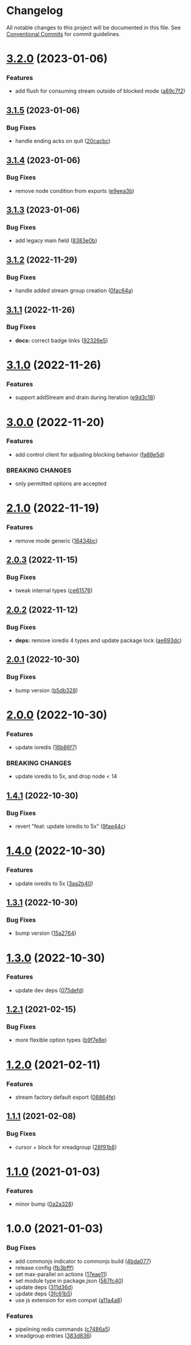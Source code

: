 # Changelog

All notable changes to this project will be documented in this file. See
[Conventional Commits](https://conventionalcommits.org) for commit guidelines.

# [3.2.0](https://github.com/calebboyd/redis-x-stream/compare/v3.1.5...v3.2.0) (2023-01-06)


### Features

* add flush for consuming stream outside of blocked mode ([a89c7f2](https://github.com/calebboyd/redis-x-stream/commit/a89c7f2a5c909e00a8ee0a0aa32c18398978ded5))

## [3.1.5](https://github.com/calebboyd/redis-x-stream/compare/v3.1.4...v3.1.5) (2023-01-06)


### Bug Fixes

* handle ending acks on quit ([20cacbc](https://github.com/calebboyd/redis-x-stream/commit/20cacbcbc8156dec561ea8df3201336ff0f72869))

## [3.1.4](https://github.com/calebboyd/redis-x-stream/compare/v3.1.3...v3.1.4) (2023-01-06)


### Bug Fixes

* remove node condition from exports ([e9eea3b](https://github.com/calebboyd/redis-x-stream/commit/e9eea3b38129c316485cdc1ec725d6895c2aa644))

## [3.1.3](https://github.com/calebboyd/redis-x-stream/compare/v3.1.2...v3.1.3) (2023-01-06)


### Bug Fixes

* add legacy main field ([8383e0b](https://github.com/calebboyd/redis-x-stream/commit/8383e0b19d764df8acf942cc6115311f352a978a))

## [3.1.2](https://github.com/calebboyd/redis-x-stream/compare/v3.1.1...v3.1.2) (2022-11-29)


### Bug Fixes

* handle added stream group creation ([0fac64a](https://github.com/calebboyd/redis-x-stream/commit/0fac64a3db0f99fcbf31027befd5ddd22bade636))

## [3.1.1](https://github.com/calebboyd/redis-x-stream/compare/v3.1.0...v3.1.1) (2022-11-26)


### Bug Fixes

* **docs:** correct badge links ([92326e5](https://github.com/calebboyd/redis-x-stream/commit/92326e54cf600dba6287117a1c547c6227c6bed1))

# [3.1.0](https://github.com/calebboyd/redis-x-stream/compare/v3.0.0...v3.1.0) (2022-11-26)


### Features

* support addStream and drain during iteration ([e9d3c18](https://github.com/calebboyd/redis-x-stream/commit/e9d3c1832e8ee90966e7f98d3f6c68bbdd9d8859))

# [3.0.0](https://github.com/calebboyd/redis-x-stream/compare/v2.1.0...v3.0.0) (2022-11-20)


### Features

* add control client for adjusting blocking behavior ([fa88e5d](https://github.com/calebboyd/redis-x-stream/commit/fa88e5dd7b3004e3cc3025a2e26ab8e370ec6514))


### BREAKING CHANGES

* only permitted options are accepted

# [2.1.0](https://github.com/calebboyd/redis-x-stream/compare/v2.0.3...v2.1.0) (2022-11-19)


### Features

* remove mode generic ([16434bc](https://github.com/calebboyd/redis-x-stream/commit/16434bcb035fa26694705e011488640db100c97d))

## [2.0.3](https://github.com/calebboyd/redis-x-stream/compare/v2.0.2...v2.0.3) (2022-11-15)


### Bug Fixes

* tweak internal types ([ce61576](https://github.com/calebboyd/redis-x-stream/commit/ce615767bbfce86a81d489d82c2b668c68f8e6a0))

## [2.0.2](https://github.com/calebboyd/redis-x-stream/compare/v2.0.1...v2.0.2) (2022-11-12)


### Bug Fixes

* **deps:** remove ioredis 4 types and update package lock ([ae693dc](https://github.com/calebboyd/redis-x-stream/commit/ae693dc7c7284eb54a3d3e921a6d216d660ae829))

## [2.0.1](https://github.com/calebboyd/redis-x-stream/compare/v2.0.0...v2.0.1) (2022-10-30)


### Bug Fixes

* bump version ([b5db328](https://github.com/calebboyd/redis-x-stream/commit/b5db328e7585865e1b570972287740ecfd7a5ca7))

# [2.0.0](https://github.com/calebboyd/redis-x-stream/compare/v1.4.1...v2.0.0) (2022-10-30)


### Features

* update ioredis ([16b86f7](https://github.com/calebboyd/redis-x-stream/commit/16b86f7e2b716dbd77b95f5fd974a85971c80d77))


### BREAKING CHANGES

* update ioredis to 5x, and drop node < 14

## [1.4.1](https://github.com/calebboyd/redis-x-stream/compare/v1.4.0...v1.4.1) (2022-10-30)


### Bug Fixes

* revert "feat: update ioredis to 5x" ([9fae44c](https://github.com/calebboyd/redis-x-stream/commit/9fae44cfe1808eae24beeffd8fed99bd9494d1d6))

# [1.4.0](https://github.com/calebboyd/redis-x-stream/compare/v1.3.1...v1.4.0) (2022-10-30)


### Features

* update ioredis to 5x ([3aa2b40](https://github.com/calebboyd/redis-x-stream/commit/3aa2b40e396661fac7600dadcbf97374260fb3d5))

## [1.3.1](https://github.com/calebboyd/redis-x-stream/compare/v1.3.0...v1.3.1) (2022-10-30)


### Bug Fixes

* bump version ([15a2764](https://github.com/calebboyd/redis-x-stream/commit/15a2764b58fb61346d6e46a9c083a8271a25e2fc))

# [1.3.0](https://github.com/calebboyd/redis-x-stream/compare/v1.2.1...v1.3.0) (2022-10-30)


### Features

* update dev deps ([075defd](https://github.com/calebboyd/redis-x-stream/commit/075defd077fc21441f97b24bb9a559710ad7d52a))

## [1.2.1](https://github.com/calebboyd/redis-x-stream/compare/v1.2.0...v1.2.1) (2021-02-15)


### Bug Fixes

* more flexible option types ([b9f7e8e](https://github.com/calebboyd/redis-x-stream/commit/b9f7e8e30e3a1c03d5b66bc1e5803dfebea31463))

# [1.2.0](https://github.com/calebboyd/redis-x-stream/compare/v1.1.1...v1.2.0) (2021-02-11)


### Features

* stream factory default export ([08864fe](https://github.com/calebboyd/redis-x-stream/commit/08864fe0601cda28af1af970afbc3393dcf435a3))

## [1.1.1](https://github.com/calebboyd/redis-x-stream/compare/v1.1.0...v1.1.1) (2021-02-08)


### Bug Fixes

* cursor + block for xreadgroup ([28f91b8](https://github.com/calebboyd/redis-x-stream/commit/28f91b88329ab953e83336e4dd8f33f53452bf84))

# [1.1.0](https://github.com/calebboyd/redis-x-stream/compare/v1.0.0...v1.1.0) (2021-01-03)


### Features

* minor bump ([0a2a328](https://github.com/calebboyd/redis-x-stream/commit/0a2a32887fe9e4f8240acc4fe7a06bfdb8b2f4be))

# 1.0.0 (2021-01-03)


### Bug Fixes

* add commonjs indicator to commonjs build ([4bda077](https://github.com/calebboyd/redis-x-stream/commit/4bda0773c41c2e1420adce67df32bb1c4af7ec16))
* release config ([fb3bfff](https://github.com/calebboyd/redis-x-stream/commit/fb3bfffa1555f0ce045e00287456da8bb2fad4e8))
* set max-parallel on actions ([17eae11](https://github.com/calebboyd/redis-x-stream/commit/17eae113161509e120f8a9881132a9bc8e879467))
* set module type in package.json ([587fc40](https://github.com/calebboyd/redis-x-stream/commit/587fc402669438401a756cea75046f6c112ebe55))
* update deps ([311d36d](https://github.com/calebboyd/redis-x-stream/commit/311d36da932be38f85045923fad43dc46c647cd0))
* update deps ([3fc61b5](https://github.com/calebboyd/redis-x-stream/commit/3fc61b5da6d369c807e29b810f869b8391beceba))
* use js extension for esm compat ([a11a4a8](https://github.com/calebboyd/redis-x-stream/commit/a11a4a824b35c48eebed33c6c037ab541cb38b6a))


### Features

* pipelining redis commands ([c7486a5](https://github.com/calebboyd/redis-x-stream/commit/c7486a510e07b6606388c25fd6ec549d18c6e179))
* xreadgroup entries ([383d836](https://github.com/calebboyd/redis-x-stream/commit/383d8363cca19f42e96364f60142b1cce57f405b))
